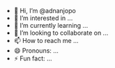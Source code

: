 - 👋 Hi, I’m @adnanjopo
- 👀 I’m interested in ...
- 🌱 I’m currently learning ...
- 💞️ I’m looking to collaborate on ...
- 📫 How to reach me ...
- 😄 Pronouns: ...
- ⚡ Fun fact: ...

<!---
adnanjopo/adnanjopo is a ✨ special ✨ repository because its `README.md` (this file) appears on your GitHub profile.
You can click the Preview link to take a look at your changes.
--->
